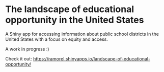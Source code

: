 # The landscape of educational opportunity in the United States

A Shiny app for accessing information about public school districts in the United States with a focus on equity and access.

A work in progress :)

Check it out: https://ramorel.shinyapps.io/landscape-of-educational-opportunity/
